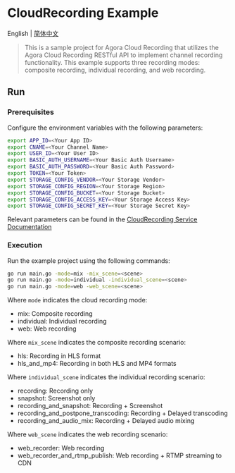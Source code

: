 # CloudRecording Example

English | [简体中文](./README_ZH.md)

> This is a sample project for Agora Cloud Recording that utilizes the Agora Cloud Recording RESTful API to implement channel recording functionality. This example supports three recording modes: composite recording, individual recording, and web recording.

## Run

### Prerequisites

Configure the environment variables with the following parameters:

```bash
export APP_ID=<Your App ID>
export CNAME=<Your Channel Name>
export USER_ID=<Your User ID>
export BASIC_AUTH_USERNAME=<Your Basic Auth Username>
export BASIC_AUTH_PASSWORD=<Your Basic Auth Password>
export TOKEN=<Your Token>
export STORAGE_CONFIG_VENDOR=<Your Storage Vendor>
export STORAGE_CONFIG_REGION=<Your Storage Region>
export STORAGE_CONFIG_BUCKET=<Your Storage Bucket>
export STORAGE_CONFIG_ACCESS_KEY=<Your Storage Access Key>
export STORAGE_CONFIG_SECRET_KEY=<Your Storage Secret Key>
```

Relevant parameters can be found in the [CloudRecording Service Documentation](../../services/cloudrecording/README.md)

### Execution

Run the example project using the following commands:

```bash
go run main.go -mode=mix -mix_scene=<scene>
go run main.go -mode=individual -individual_scene=<scene>
go run main.go -mode=web -web_scene=<scene>
```

Where `mode` indicates the cloud recording mode:

* mix: Composite recording
* individual: Individual recording
* web: Web recording

Where `mix_scene` indicates the composite recording scenario:

* hls: Recording in HLS format
* hls_and_mp4: Recording in both HLS and MP4 formats

Where `individual_scene` indicates the individual recording scenario:

* recording: Recording only
* snapshot: Screenshot only
* recording_and_snapshot: Recording + Screenshot
* recording_and_postpone_transcoding: Recording + Delayed transcoding
* recording_and_audio_mix: Recording + Delayed audio mixing

Where `web_scene` indicates the web recording scenario:

* web_recorder: Web recording
* web_recorder_and_rtmp_publish: Web recording + RTMP streaming to CDN
